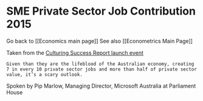 # SME Private Sector Job Contribution 2015

Go back to [[Economics main page]]
See also [[Econometrics Main Page]]


Taken from the [Culturing Success Report launch event](https://news.microsoft.com/en-au/2015/03/20/culturing-success-event-speech-parliament-house/)

	Given than they are the lifeblood of the Australian economy, creating 7 in every 10 private sector jobs and more than half of private sector value, it’s a scary outlook.

Spoken by Pip Marlow, Managing Director, Microsoft Australia at Parliament House 